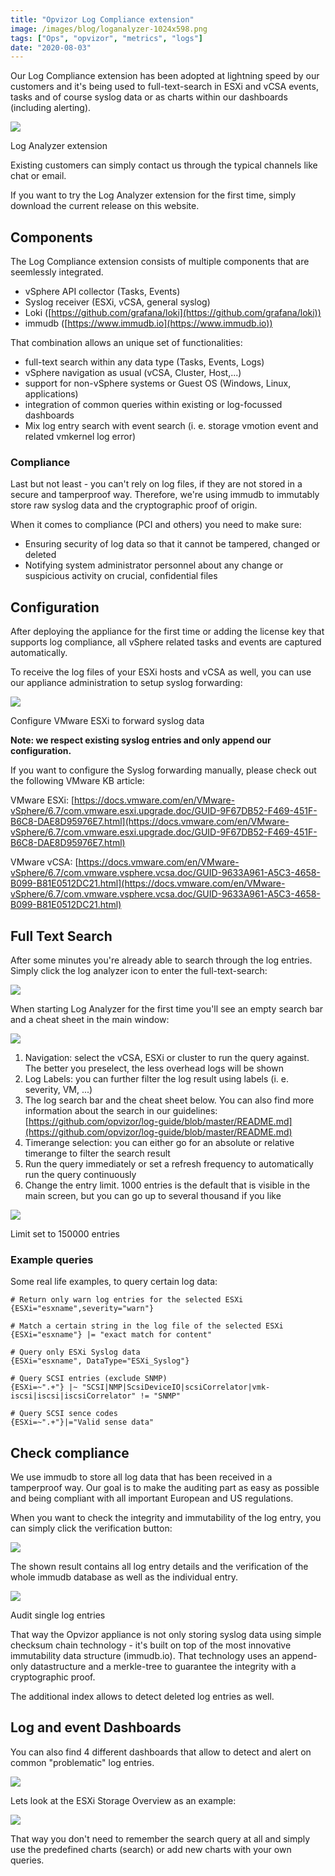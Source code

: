 ```yaml
---
title: "Opvizor Log Compliance extension"
image: /images/blog/loganalyzer-1024x598.png
tags: ["Ops", "opvizor", "metrics", "logs"]
date: "2020-08-03"
---
```


Our Log Compliance extension has been adopted at lightning speed by our customers and it's being used to full-text-search in ESXi and vCSA events, tasks and of course syslog data or as charts within our dashboards (including alerting).

![](/images/blog/loganalyzer-1024x598.png)

Log Analyzer extension

Existing customers can simply contact us through the typical channels like chat or email.

If you want to try the Log Analyzer extension for the first time, simply download the current release on this website.

## Components

The Log Compliance extension consists of multiple components that are seemlessly integrated.

- vSphere API collector (Tasks, Events)
- Syslog receiver (ESXi, vCSA, general syslog)
- Loki ([https://github.com/grafana/loki](https://github.com/grafana/loki))
- immudb ([https://www.immudb.io](https://www.immudb.io))

That combination allows an unique set of functionalities:

- full-text search within any data type (Tasks, Events, Logs)
- vSphere navigation as usual (vCSA, Cluster, Host,...)
- support for non-vSphere systems or Guest OS (Windows, Linux, applications)
- integration of common queries within existing or log-focussed dashboards
- Mix log entry search with event search (i. e. storage vmotion event and related vmkernel log error)

### Compliance

Last but not least - you can't rely on log files, if they are not stored in a secure and tamperproof way. Therefore, we're using immudb to immutably store raw syslog data and the cryptographic proof of origin.

When it comes to compliance (PCI and others) you need to make sure:

- Ensuring security of log data so that it cannot be tampered, changed or deleted
- Notifying system administrator personnel about any change or suspicious activity on crucial, confidential files

## Configuration

After deploying the appliance for the first time or adding the license key that supports log compliance, all vSphere related tasks and events are captured automatically.

To receive the log files of your ESXi hosts and vCSA as well, you can use our appliance administration to setup syslog forwarding:

![](/images/blog/admin-1-1024x367.png)

Configure VMware ESXi to forward syslog data

**Note: we respect existing syslog entries and only append our configuration.**

If you want to configure the Syslog forwarding manually, please check out the following VMware KB article:

VMware ESXi: [https://docs.vmware.com/en/VMware-vSphere/6.7/com.vmware.esxi.upgrade.doc/GUID-9F67DB52-F469-451F-B6C8-DAE8D95976E7.html](https://docs.vmware.com/en/VMware-vSphere/6.7/com.vmware.esxi.upgrade.doc/GUID-9F67DB52-F469-451F-B6C8-DAE8D95976E7.html)

VMware vCSA: [https://docs.vmware.com/en/VMware-vSphere/6.7/com.vmware.vsphere.vcsa.doc/GUID-9633A961-A5C3-4658-B099-B81E0512DC21.html](https://docs.vmware.com/en/VMware-vSphere/6.7/com.vmware.vsphere.vcsa.doc/GUID-9633A961-A5C3-4658-B099-B81E0512DC21.html)

## Full Text Search

After some minutes you're already able to search through the log entries. Simply click the log analyzer icon to enter the full-text-search:

![](/images/blog/loganalyzer-icon.png)

When starting Log Analyzer for the first time you'll see an empty search bar and a cheat sheet in the main window:

![](/images/blog/navigation-4-1024x351.png)

1. Navigation: select the vCSA, ESXi or cluster to run the query against. The better you preselect, the less overhead logs will be shown
2. Log Labels: you can further filter the log result using labels (i. e. severity, VM, ...)
3. The log search bar and the cheat sheet below. You can also find more information about the search in our guidelines:
    [https://github.com/opvizor/log-guide/blob/master/README.md](https://github.com/opvizor/log-guide/blob/master/README.md)
4. Timerange selection: you can either go for an absolute or relative timerange to filter the search result
5. Run the query immediately or set a refresh frequency to automatically run the query continuously
6. Change the entry limit. 1000 entries is the default that is visible in the main screen, but you can go up to several thousand if you like

![](/images/blog/150000limit-1024x314.png)

Limit set to 150000 entries

### Example queries

Some real life examples, to query certain log data:

```
# Return only warn log entries for the selected ESXi
{ESXi="esxname",severity="warn"}

# Match a certain string in the log file of the selected ESXi
{ESXi="esxname"} |= "exact match for content"

# Query only ESXi Syslog data
{ESXi="esxname", DataType="ESXi_Syslog"}

# Query SCSI entries (exclude SNMP)
{ESXi=~".+"} |~ "SCSI|NMP|ScsiDeviceIO|scsiCorrelator|vmk-iscsi|iscsi|iscsiCorrelator" != "SNMP"

# Query SCSI sence codes
{ESXi=~".+"}|="Valid sense data"
```

## Check compliance

We use immudb to store all log data that has been received in a tamperproof way. Our goal is to make the auditing part as easy as possible and being compliant with all important European and US regulations.

When you want to check the integrity and immutability of the log entry, you can simply click the verification button:

![](/images/blog/immudb-verification-1024x197.png)

The shown result contains all log entry details and the verification of the whole immudb database as well as the individual entry.

![](/images/blog/immudd-result.png)

Audit single log entries

That way the Opvizor appliance is not only storing syslog data using simple checksum chain technology - it's built on top of the most innovative immutability data structure (immudb.io). That technology uses an append-only datastructure and a merkle-tree to guarantee the integrity with a cryptographic proof.

The additional index allows to detect deleted log entries as well.

## Log and event Dashboards

You can also find 4 different dashboards that allow to detect and alert on common "problematic" log entries.

![](/images/blog/folder.png)

Lets look at the ESXi Storage Overview as an example:

![](/images/blog/scsi-errors-1024x524.png)

That way you don't need to remember the search query at all and simply use the predefined charts (search) or add new charts with your own queries.
